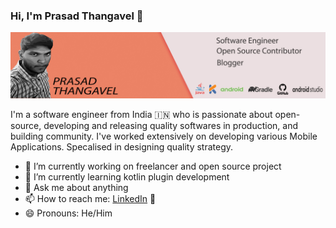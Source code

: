 ### Hi, I'm Prasad Thangavel 👋


<!--**prasad091/prasad091** is a ✨ _special_ ✨ repository because its `README.md` (this file) appears on your GitHub profile. -->
<img src="https://raw.githubusercontent.com/prasad091/prasad091/master/prasad.jpg" alt="banner that says Prasad Thangavel">

I'm a software engineer from India 🇮🇳 who is passionate about open-source, developing and releasing quality softwares in production, and building community. I've worked extensively on developing various Mobile Applications. Specalised in designing quality strategy.

- 🔭 I’m currently working on freelancer and open source project
- 🌱 I’m currently learning kotlin plugin development
- 💬 Ask me about anything
- 📫 How to reach me: <a href="https://www.linkedin.com/in/prasad-t/">LinkedIn</a> 💼
- 😄 Pronouns: He/Him


